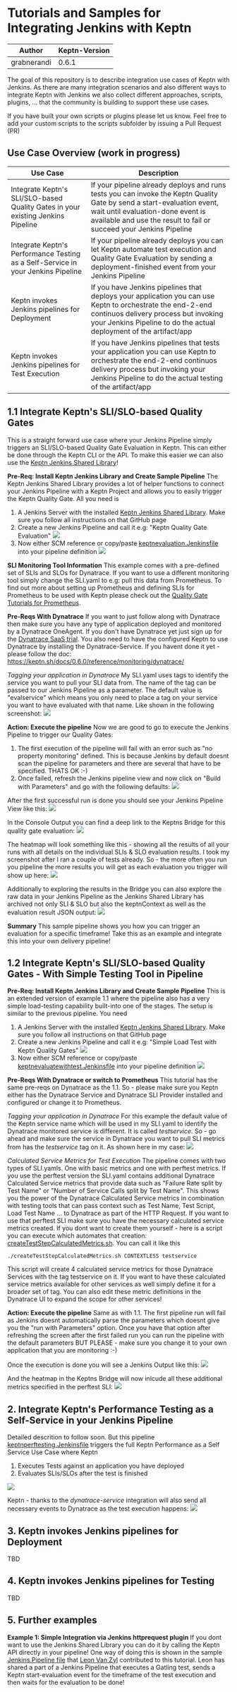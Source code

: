 # Tutorials and Samples for Integrating Jenkins with Keptn

| Author | Keptn-Version |
| ------ | ------------- |
| grabnerandi | 0.6.1 |

The goal of this repository is to describe integration use cases of Keptn with Jenkins. As there are many integration scenarios and also different ways to integrate Keptn with Jenkins we also collect different approaches, scripts, plugins, ... that the community is building to support these use cases.

If you have built your own scripts or plugins please let us know. Feel free to add your custom scripts to the scripts subfolder by issuing a Pull Request (PR)

## Use Case Overview (work in progress)

| Use Case | Description |
| ------ | ------------- |
| Integrate Keptn's SLI/SLO-based Quality Gates in your existing Jenkins Pipeline | If your pipeline already deploys and runs tests you can invoke the Keptn Quality Gate by send a start-evaluation event, wait until evaluation-done event is available and use the result to fail or succeed your Jenkins Pipeline |
| Integrate Keptn's Performance Testing as a Self-Service in your Jenkins Pipeline | If your pipeline already deploys you can let Keptn automate test execution and Quality Gate Evaluation by sending a deployment-finished event from your Jenkins Pipeline |
| Keptn invokes Jenkins pipelines for Deployment | If you have Jenkins pipelines that deploys your application you can use Keptn to orchestrate the end-2-end continuos delivery process but invoking your Jenkins Pipeline to do the actual deployment of the artifact/app |
| Keptn invokes Jenkins pipelines for Test Execution | If you have Jenkins pipelines that tests your application you can use Keptn to orchestrate the end-2-end continuos delivery process but invoking your Jenkins Pipeline to do the actual testing of the artifact/app |

## 1.1 Integrate Keptn's SLI/SLO-based Quality Gates

This is a straight forward use case where your Jenkins Pipeline simply triggers an SLI/SLO-based Quality Gate Evaluation in Keptn. This can either be done through the Keptn CLI or the API. To make this easier we can also use the [Keptn Jenkins Shared Library](https://github.com/keptn-sandbox/keptn-jenkins-library)!

**Pre-Req: Install Keptn Jenkins Library and Create Sample Pipeline**
The Keptn Jenkins Shared Library provides a lot of helper functions to connect your Jenkins Pipeline with a Keptn Project and allows you to easily trigger the Keptn Quality Gate. All you need is
1. A Jenkins Server with the installed [Keptn Jenkins Shared Library](https://github.com/keptn-sandbox/keptn-jenkins-library). Make sure you follow all instructions on that GitHub page
2. Create a new Jenkins Pipeline and call it e.g: "Keptn Quality Gate Evaluation"
![](./images/create_evalpipeline.png)
3. Now either SCM reference or copy/paste [keptnevaluation.Jenkinsfile](./usecases/uc1_qualitygates/keptnevaluation.Jenkinsfile) into your pipeline definition
![](./images/copy_evalpipeline.png)

**SLI Monitoring Tool Information**
This example comes with a pre-defined set of SLIs and SLOs for Dynatrace. If you want to use a different monitoring tool simply change the SLI.yaml to e.g: pull this data from Prometheus. To find out more about setting up Prometheus and defining SLIs for Prometheus to be used with Keptn please check out the [Quality Gate Tutorials for Prometheus](https://tutorials.keptn.sh/?cat=prometheus).

**Pre-Reqs With Dynatrace**
If you want to just follow along with Dynatrace then make sure you have any type of application deployed and monitored by a Dynatrace OneAgent. If you don't have Dynatrace yet just sign up for the [Dynatrace SaaS trial](http://bit.ly/dtsaastrial).
You also need to have the configured Keptn to use Dynatrace by installing the Dynatrace-Service. If you havent done it yet - please follow the doc: https://keptn.sh/docs/0.6.0/reference/monitoring/dynatrace/

*Tagging your application in Dynatrace*
My SLI.yaml uses tags to identify the service you want to pull your SLI data from. The name of the tag can be passed to our Jenkins Pipeline as a parameter. The default value is "evalservice" which means you only need to place a tag on your service you want to have evaluated with that name. Like shown in the following screenshot:
![](./images/evalservice_tag_dynatrace.png)

**Action: Execute the pipeline**
Now we are good to go to execute the Jenkins Pipeline to trigger our Quality Gates:
1. The first execution of the pipeline will fail with an error such as "no property monitoring" defined. This is because Jenkins by default doesnt scan the pipeline for parameters and there are several that have to be specified. THATS OK :-)
2. Once failed, refresh the Jenkins pipeline view and now click on "Build with Parameters" and go with the following defaults:
![](./images/pipeline_evaluation_executewithparameters.png)

After the first successful run is done you should see your Jenkins Pipeline View like this:
![](./images/evalpipeline_firstsuccessfullrun.png)

In the Console Output you can find a deep link to the Keptns Bridge for this quality gate evaluation:
![](./images/openbridgelink_consoleoutput.png)

The heatmap will look something like this - showing all the results of all your runs with all details on the individual SLIs & SLO evaluation results. I took my screenshot after I ran a couple of tests already. So - the more often you run you pipeline the more results you will get as each evaluation you trigger will show up here:
![](./images/evalpipeline_heatmap.png)

Additionally to exploring the results in the Bridge you can also explore the raw data in your Jenkins Pipeline as the Jenkins Shared Library has archived not only SLI & SLO but also the keptnContext as well as the evaluation result JSON output:
![](./images/evalpipeline_jenkinsartifacts.png)

**Summary**
This sample pipeline shows you how you can trigger an evaluation for a specific timeframe! Take this as an example and integrate this into your own delivery pipeline!

## 1.2 Integrate Keptn's SLI/SLO-based Quality Gates - With Simple Testing Tool in Pipeline

**Pre-Req: Install Keptn Jenkins Library and Create Sample Pipeline**
This is an extended version of example 1.1 where the pipeline also has a very simple load-testing capability built-into one of the stages.
The setup is similar to the previous pipeline. You need
1. A Jenkins Server with the installed [Keptn Jenkins Shared Library](https://github.com/keptn-sandbox/keptn-jenkins-library). Make sure you follow all instructions on that GitHub page
2. Create a new Jenkins Pipeline and call it e.g: "Simple Load Test with Keptn Quality Gates"
![](./images/create_simpletestpipeline.png)
3. Now either SCM reference or copy/paste [keptnevaluatewithtest.Jenkinsfile](./usecases/uc1_qualitygates/keptnevaluatewithtest.Jenkinsfile) into your pipeline definition
![](./images/copy_simpletestpipeline.png)

**Pre-Reqs With Dynatrace or switch to Prometheus**
This tutorial has the same pre-reqs on Dynatrace as the 1.1. So - please make sure you Keptn either has the Dynatrace Service and Dynatrace SLI Provider installed and configured or change it to Prometheus.

*Tagging your application in Dynatrace*
For this example the default value of the Keptn service name which will be used in my SLI.yaml to identify the Dynatrace monitored service is different. It is called *testservice*. So - go ahead and make sure the service in Dynatrace you want to pull SLI metrics from has the *testservice* tag on it. As shown here in my case:
![](./images/simpletestpipeline_tag_dynatrace.png)

*Calculated Service Metrics for Test Execution*
The pipeline comes with two types of SLI.yamls. One with basic metrics and one with perftest metrics. If you use the perftest version the SLI.yaml contains additional Dynatrace Calculated Service metrics that provide data such as "Failure Rate split by Test Name" or "Number of Service Calls split by Test Name". This shows you the power of the Dynatrace Calculated Service metrics in combination with testing tools that can pass context such as Test Name, Test Script, Load Test Name ... to Dynatrace as part of the HTTP Request. 
If you want to use that perftest SLI make sure you have the necessary calculated service metrics created. If you dont want to create them yourself - here is a script you can execute which automates that creation: [createTestStepCalculatedMetrics.sh](./scripts/createTestStepCalculatedMetrics). You can call it like this
```
./createTestStepCalculatedMetrics.sh CONTEXTLESS testservice
```
This script will create 4 calculated service metrics for those Dynatrace Services with the tag testservice on it. If you want to have these calculated service metrics available for other services as well simply define it for a broader set of tag. You can also edit these metric definitions in the Dynatrace UI to expand the scope for other services!

**Action: Execute the pipeline**
Same as with 1.1. The first pipeline run will fail as Jenkins doesnt automatically parse the parameters which doesnt give you the "run with Parameters" option. Once you have that option after refreshing the screen after the first failed run you can run the pipeline with the default parameters BUT PLEASE - make sure you change it to your own application that you are monitoring :-)

Once the execution is done you will see a Jenkins Output like this:
![](./images/simpletestpipeline_overview.png)

And the heatmap in the Keptns Bridge will now inlcude all these additional metrics specified in the perftest SLI:
![](./images/simpletestpipeline_heatmap.png)


## 2. Integrate Keptn's Performance Testing as a Self-Service in your Jenkins Pipeline

Detailed descrition to follow soon. But this pipeline [keptnperftesting.Jenkinsfile](./usecases/uc1_qualitygates/keptnperftesting.Jenkinsfile) triggers the full Keptn Performance as a Self Service Use Case where Keptn 
1. Executes Tests against an application you have deployed
2. Evaluates SLIs/SLOs after the test is finished

![](./images/perfaaservice_firstsuccessfullrun.png)

Keptn - thanks to the *dynatrace-service* integration will also send all necessary events to Dynatrace as the test execution happens:
![](./images/perfaaservice_dynatraceevents.png)

## 3. Keptn invokes Jenkins pipelines for Deployment 

TBD


## 4. Keptn invokes Jenkins pipelines for Testing

TBD



## 5. Further examples

**Example 1: Simple Integration via Jenkins httprequest plugin**
If you dont want to use the Jenkins Shared Library you can do it by calling the Keptn API directly in your pipeline!
One way of doing this is shown in the sample [Jenkins Pipeline file](./usecases/uc1_qualitygates/httprequest.Jenkinsfile) that [Leon Van Zyl](https://github.com/leonvzGit) contributed to this tutorial. Leon has shared a part of a Jenkins Pipeline that executes a Gatling test, sends a Keptn start-evaluation event for the timeframe of the test execution and then waits for the evaluation to be done!
